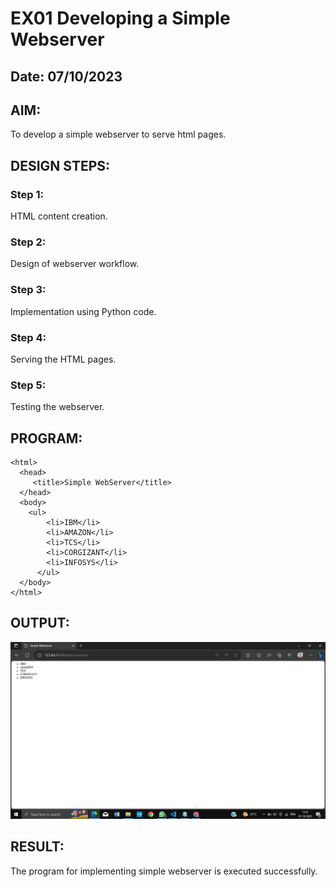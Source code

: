 # EX01 Developing a Simple Webserver
## Date: 07/10/2023

## AIM:
To develop a simple webserver to serve html pages.

## DESIGN STEPS:
### Step 1: 
HTML content creation.

### Step 2:
Design of webserver workflow.

### Step 3:
Implementation using Python code.

### Step 4:
Serving the HTML pages.

### Step 5:
Testing the webserver.

## PROGRAM:
```
<html>
  <head>
     <title>Simple WebServer</title>
  </head>
  <body>
    <ul>
        <li>IBM</li>
        <li>AMAZON</li>
        <li>TCS</li>
        <li>CORGIZANT</li>
        <li>INFOSYS</li>
      </ul>
  </body>
</html>
```

## OUTPUT:

![Alt text](<sudhar/ex1/static/Screenshot (288).png>)

## RESULT:
The program for implementing simple webserver is executed successfully.
